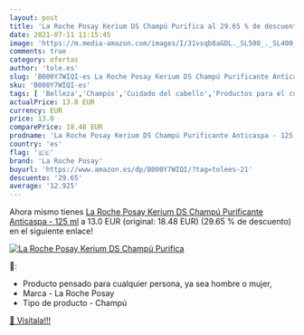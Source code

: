 ```yaml
---
layout: post
title: 'La Roche Posay Kerium DS Champú Purifica al 29.65 % de descuento'
date: 2021-07-11 11:15:45
image: 'https://m.media-amazon.com/images/I/31vsqb8aGDL._SL500_._SL400_.jpg'
comments: true
category: ofertas
author: 'tole.es'
slug: 'B000Y7WIQI-es La Roche Posay Kerium DS Champú Purificante Anticaspa -...'
sku: 'B000Y7WIQI-es'
tags: [ 'Belleza','Champús','Cuidado del cabello','Productos para el cuidado del cabello','champú','la roche posay', ]
actualPrice: 13.0 EUR
currency: EUR
price: 13.0
comparePrice: 18.48 EUR
prodname: 'La Roche Posay Kerium DS Champú Purificante Anticaspa - 125 ml'
country: 'es'
flag: '🇪🇸'
brand: 'La Roche Posay'
buyurl: 'https://www.amazon.es/dp/B000Y7WIQI/?tag=tolees-21'
descuento: '29.65'
average: '12.925'
---
```


Ahora mismo tienes [La Roche Posay Kerium DS Champú Purificante Anticaspa - 125 ml](https://www.amazon.es/dp/B000Y7WIQI/?tag=tolees-21) a 13.0 EUR (original: 18.48 EUR) (29.65 %  de descuento) en el siguiente enlace!

[![La Roche Posay Kerium DS Champú Purifica](https://m.media-amazon.com/images/I/31vsqb8aGDL._SL500_._SL400_.jpg)](https://www.amazon.es/dp/B000Y7WIQI/?tag=tolees-21)

🔎:

- Producto pensado para cualquier persona, ya sea hombre o mujer,
- Marca - La Roche Posay
- Tipo de producto - Champú

[🛒 Visítala!!!](https://www.amazon.es/dp/B000Y7WIQI/?tag=tolees-21)
